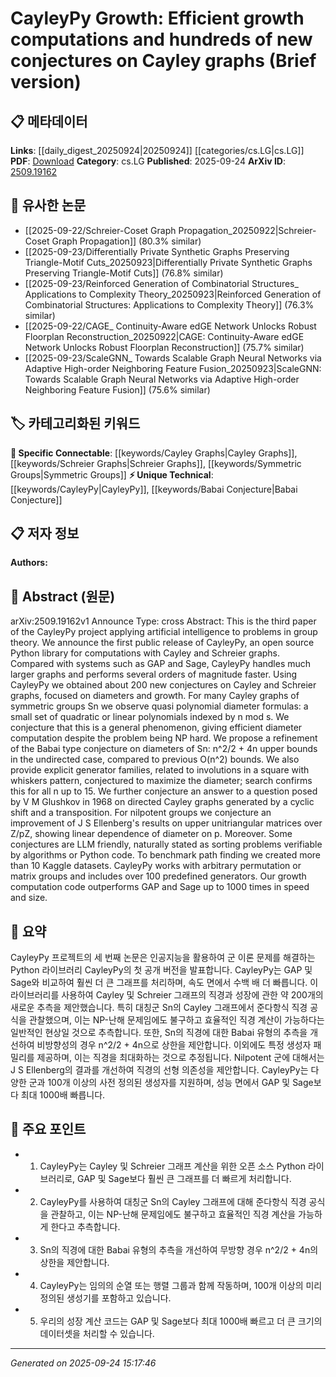 <!-- KEYWORD_LINKING_METADATA:
{
  "processed_timestamp": "2025-09-24T15:17:46.315947",
  "vocabulary_version": "1.0",
  "selected_keywords": [
    "CayleyPy",
    "Cayley Graphs",
    "Schreier Graphs",
    "Symmetric Groups",
    "Babai Conjecture"
  ],
  "rejected_keywords": [],
  "similarity_scores": {
    "CayleyPy": 0.8,
    "Cayley Graphs": 0.78,
    "Schreier Graphs": 0.75,
    "Symmetric Groups": 0.77,
    "Babai Conjecture": 0.79
  },
  "extraction_method": "AI_prompt_based",
  "budget_applied": true,
  "candidates_json": {
    "candidates": [
      {
        "surface": "CayleyPy",
        "canonical": "CayleyPy",
        "aliases": [
          "CayleyPy library"
        ],
        "category": "unique_technical",
        "rationale": "CayleyPy is a unique tool central to the paper's contributions, enabling efficient computations in group theory.",
        "novelty_score": 0.85,
        "connectivity_score": 0.65,
        "specificity_score": 0.9,
        "link_intent_score": 0.8
      },
      {
        "surface": "Cayley graphs",
        "canonical": "Cayley Graphs",
        "aliases": [
          "Cayley graph"
        ],
        "category": "specific_connectable",
        "rationale": "Cayley graphs are a fundamental concept in the paper, crucial for understanding the growth computations and conjectures.",
        "novelty_score": 0.45,
        "connectivity_score": 0.88,
        "specificity_score": 0.85,
        "link_intent_score": 0.78
      },
      {
        "surface": "Schreier graphs",
        "canonical": "Schreier Graphs",
        "aliases": [
          "Schreier graph"
        ],
        "category": "specific_connectable",
        "rationale": "Schreier graphs are closely related to Cayley graphs and are significant for the paper's conjectures and computational results.",
        "novelty_score": 0.5,
        "connectivity_score": 0.8,
        "specificity_score": 0.82,
        "link_intent_score": 0.75
      },
      {
        "surface": "symmetric groups Sn",
        "canonical": "Symmetric Groups",
        "aliases": [
          "Sn",
          "symmetric group"
        ],
        "category": "specific_connectable",
        "rationale": "Symmetric groups are key to the paper's conjectures on diameter formulas and growth phenomena.",
        "novelty_score": 0.55,
        "connectivity_score": 0.84,
        "specificity_score": 0.78,
        "link_intent_score": 0.77
      },
      {
        "surface": "Babai type conjecture",
        "canonical": "Babai Conjecture",
        "aliases": [
          "Babai's conjecture"
        ],
        "category": "unique_technical",
        "rationale": "The Babai type conjecture is a specific theoretical contribution of the paper, relevant for understanding diameter bounds.",
        "novelty_score": 0.7,
        "connectivity_score": 0.72,
        "specificity_score": 0.88,
        "link_intent_score": 0.79
      }
    ],
    "ban_list_suggestions": [
      "artificial intelligence",
      "Python library",
      "NP hard",
      "Kaggle datasets"
    ]
  },
  "decisions": [
    {
      "candidate_surface": "CayleyPy",
      "resolved_canonical": "CayleyPy",
      "decision": "linked",
      "scores": {
        "novelty": 0.85,
        "connectivity": 0.65,
        "specificity": 0.9,
        "link_intent": 0.8
      }
    },
    {
      "candidate_surface": "Cayley graphs",
      "resolved_canonical": "Cayley Graphs",
      "decision": "linked",
      "scores": {
        "novelty": 0.45,
        "connectivity": 0.88,
        "specificity": 0.85,
        "link_intent": 0.78
      }
    },
    {
      "candidate_surface": "Schreier graphs",
      "resolved_canonical": "Schreier Graphs",
      "decision": "linked",
      "scores": {
        "novelty": 0.5,
        "connectivity": 0.8,
        "specificity": 0.82,
        "link_intent": 0.75
      }
    },
    {
      "candidate_surface": "symmetric groups Sn",
      "resolved_canonical": "Symmetric Groups",
      "decision": "linked",
      "scores": {
        "novelty": 0.55,
        "connectivity": 0.84,
        "specificity": 0.78,
        "link_intent": 0.77
      }
    },
    {
      "candidate_surface": "Babai type conjecture",
      "resolved_canonical": "Babai Conjecture",
      "decision": "linked",
      "scores": {
        "novelty": 0.7,
        "connectivity": 0.72,
        "specificity": 0.88,
        "link_intent": 0.79
      }
    }
  ]
}
-->

# CayleyPy Growth: Efficient growth computations and hundreds of new conjectures on Cayley graphs (Brief version)

## 📋 메타데이터

**Links**: [[daily_digest_20250924|20250924]] [[categories/cs.LG|cs.LG]]
**PDF**: [Download](https://arxiv.org/pdf/2509.19162.pdf)
**Category**: cs.LG
**Published**: 2025-09-24
**ArXiv ID**: [2509.19162](https://arxiv.org/abs/2509.19162)

## 🔗 유사한 논문
- [[2025-09-22/Schreier-Coset Graph Propagation_20250922|Schreier-Coset Graph Propagation]] (80.3% similar)
- [[2025-09-23/Differentially Private Synthetic Graphs Preserving Triangle-Motif Cuts_20250923|Differentially Private Synthetic Graphs Preserving Triangle-Motif Cuts]] (76.8% similar)
- [[2025-09-23/Reinforced Generation of Combinatorial Structures_ Applications to Complexity Theory_20250923|Reinforced Generation of Combinatorial Structures: Applications to Complexity Theory]] (76.3% similar)
- [[2025-09-22/CAGE_ Continuity-Aware edGE Network Unlocks Robust Floorplan Reconstruction_20250922|CAGE: Continuity-Aware edGE Network Unlocks Robust Floorplan Reconstruction]] (75.7% similar)
- [[2025-09-23/ScaleGNN_ Towards Scalable Graph Neural Networks via Adaptive High-order Neighboring Feature Fusion_20250923|ScaleGNN: Towards Scalable Graph Neural Networks via Adaptive High-order Neighboring Feature Fusion]] (75.6% similar)

## 🏷️ 카테고리화된 키워드
**🔗 Specific Connectable**: [[keywords/Cayley Graphs|Cayley Graphs]], [[keywords/Schreier Graphs|Schreier Graphs]], [[keywords/Symmetric Groups|Symmetric Groups]]
**⚡ Unique Technical**: [[keywords/CayleyPy|CayleyPy]], [[keywords/Babai Conjecture|Babai Conjecture]]

## 📋 저자 정보

**Authors:** 

## 📄 Abstract (원문)

arXiv:2509.19162v1 Announce Type: cross 
Abstract: This is the third paper of the CayleyPy project applying artificial intelligence to problems in group theory. We announce the first public release of CayleyPy, an open source Python library for computations with Cayley and Schreier graphs. Compared with systems such as GAP and Sage, CayleyPy handles much larger graphs and performs several orders of magnitude faster.
  Using CayleyPy we obtained about 200 new conjectures on Cayley and Schreier graphs, focused on diameters and growth. For many Cayley graphs of symmetric groups Sn we observe quasi polynomial diameter formulas: a small set of quadratic or linear polynomials indexed by n mod s. We conjecture that this is a general phenomenon, giving efficient diameter computation despite the problem being NP hard. We propose a refinement of the Babai type conjecture on diameters of Sn: n^2/2 + 4n upper bounds in the undirected case, compared to previous O(n^2) bounds. We also provide explicit generator families, related to involutions in a square with whiskers pattern, conjectured to maximize the diameter; search confirms this for all n up to 15. We further conjecture an answer to a question posed by V M Glushkov in 1968 on directed Cayley graphs generated by a cyclic shift and a transposition.
  For nilpotent groups we conjecture an improvement of J S Ellenberg's results on upper unitriangular matrices over Z/pZ, showing linear dependence of diameter on p. Moreover.
  Some conjectures are LLM friendly, naturally stated as sorting problems verifiable by algorithms or Python code. To benchmark path finding we created more than 10 Kaggle datasets. CayleyPy works with arbitrary permutation or matrix groups and includes over 100 predefined generators. Our growth computation code outperforms GAP and Sage up to 1000 times in speed and size.

## 📝 요약

CayleyPy 프로젝트의 세 번째 논문은 인공지능을 활용하여 군 이론 문제를 해결하는 Python 라이브러리 CayleyPy의 첫 공개 버전을 발표합니다. CayleyPy는 GAP 및 Sage와 비교하여 훨씬 더 큰 그래프를 처리하며, 속도 면에서 수백 배 더 빠릅니다. 이 라이브러리를 사용하여 Cayley 및 Schreier 그래프의 직경과 성장에 관한 약 200개의 새로운 추측을 제안했습니다. 특히 대칭군 Sn의 Cayley 그래프에서 준다항식 직경 공식을 관찰했으며, 이는 NP-난해 문제임에도 불구하고 효율적인 직경 계산이 가능하다는 일반적인 현상일 것으로 추측합니다. 또한, Sn의 직경에 대한 Babai 유형의 추측을 개선하여 비방향성의 경우 n^2/2 + 4n으로 상한을 제안합니다. 이외에도 특정 생성자 패밀리를 제공하며, 이는 직경을 최대화하는 것으로 추정됩니다. Nilpotent 군에 대해서는 J S Ellenberg의 결과를 개선하여 직경의 선형 의존성을 제안합니다. CayleyPy는 다양한 군과 100개 이상의 사전 정의된 생성자를 지원하며, 성능 면에서 GAP 및 Sage보다 최대 1000배 빠릅니다.

## 🎯 주요 포인트

- 1. CayleyPy는 Cayley 및 Schreier 그래프 계산을 위한 오픈 소스 Python 라이브러리로, GAP 및 Sage보다 훨씬 큰 그래프를 더 빠르게 처리합니다.
- 2. CayleyPy를 사용하여 대칭군 Sn의 Cayley 그래프에 대해 준다항식 직경 공식을 관찰하고, 이는 NP-난해 문제임에도 불구하고 효율적인 직경 계산을 가능하게 한다고 추측합니다.
- 3. Sn의 직경에 대한 Babai 유형의 추측을 개선하여 무방향 경우 n^2/2 + 4n의 상한을 제안합니다.
- 4. CayleyPy는 임의의 순열 또는 행렬 그룹과 함께 작동하며, 100개 이상의 미리 정의된 생성기를 포함하고 있습니다.
- 5. 우리의 성장 계산 코드는 GAP 및 Sage보다 최대 1000배 빠르고 더 큰 크기의 데이터셋을 처리할 수 있습니다.


---

*Generated on 2025-09-24 15:17:46*